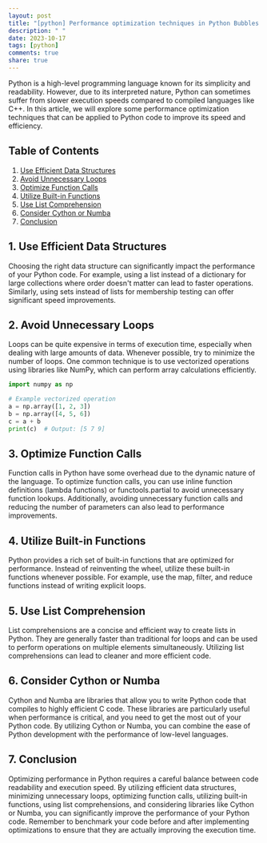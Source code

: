 ```yaml
---
layout: post
title: "[python] Performance optimization techniques in Python Bubbles."
description: " "
date: 2023-10-17
tags: [python]
comments: true
share: true
---
```


Python is a high-level programming language known for its simplicity and readability. However, due to its interpreted nature, Python can sometimes suffer from slower execution speeds compared to compiled languages like C++. In this article, we will explore some performance optimization techniques that can be applied to Python code to improve its speed and efficiency.

## Table of Contents
1. [Use Efficient Data Structures](#efficient-data-structures)
2. [Avoid Unnecessary Loops](#avoid-unnecessary-loops)
3. [Optimize Function Calls](#optimize-function-calls)
4. [Utilize Built-in Functions](#utilize-built-in-functions)
5. [Use List Comprehension](#list-comprehension)
6. [Consider Cython or Numba](#cython-or-numba)
7. [Conclusion](#conclusion)

## 1. Use Efficient Data Structures <a name="efficient-data-structures"></a>
Choosing the right data structure can significantly impact the performance of your Python code. For example, using a list instead of a dictionary for large collections where order doesn't matter can lead to faster operations. Similarly, using sets instead of lists for membership testing can offer significant speed improvements.

## 2. Avoid Unnecessary Loops <a name="avoid-unnecessary-loops"></a>
Loops can be quite expensive in terms of execution time, especially when dealing with large amounts of data. Whenever possible, try to minimize the number of loops. One common technique is to use vectorized operations using libraries like NumPy, which can perform array calculations efficiently.

```python
import numpy as np

# Example vectorized operation
a = np.array([1, 2, 3])
b = np.array([4, 5, 6])
c = a + b
print(c)  # Output: [5 7 9]
```

## 3. Optimize Function Calls <a name="optimize-function-calls"></a>
Function calls in Python have some overhead due to the dynamic nature of the language. To optimize function calls, you can use inline function definitions (lambda functions) or functools.partial to avoid unnecessary function lookups. Additionally, avoiding unnecessary function calls and reducing the number of parameters can also lead to performance improvements.

## 4. Utilize Built-in Functions <a name="utilize-built-in-functions"></a>
Python provides a rich set of built-in functions that are optimized for performance. Instead of reinventing the wheel, utilize these built-in functions whenever possible. For example, use the map, filter, and reduce functions instead of writing explicit loops.

## 5. Use List Comprehension <a name="list-comprehension"></a>
List comprehensions are a concise and efficient way to create lists in Python. They are generally faster than traditional for loops and can be used to perform operations on multiple elements simultaneously. Utilizing list comprehensions can lead to cleaner and more efficient code.

## 6. Consider Cython or Numba <a name="cython-or-numba"></a>
Cython and Numba are libraries that allow you to write Python code that compiles to highly efficient C code. These libraries are particularly useful when performance is critical, and you need to get the most out of your Python code. By utilizing Cython or Numba, you can combine the ease of Python development with the performance of low-level languages.

## 7. Conclusion <a name="conclusion"></a>
Optimizing performance in Python requires a careful balance between code readability and execution speed. By utilizing efficient data structures, minimizing unnecessary loops, optimizing function calls, utilizing built-in functions, using list comprehensions, and considering libraries like Cython or Numba, you can significantly improve the performance of your Python code. Remember to benchmark your code before and after implementing optimizations to ensure that they are actually improving the execution time.
